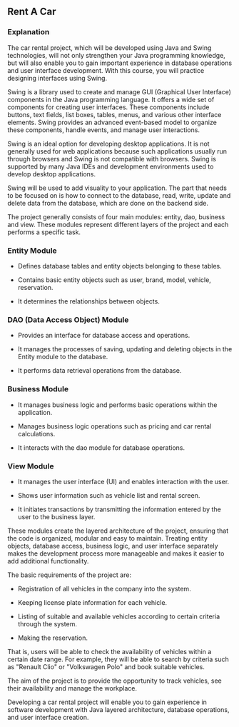 ## Rent A Car
### Explanation
The car rental project, which will be developed using Java and Swing technologies, will not only strengthen your Java programming knowledge, but will also enable you to gain important experience in database operations and user interface development. With this course, you will practice designing interfaces using Swing.

Swing is a library used to create and manage GUI (Graphical User Interface) components in the Java programming language. It offers a wide set of components for creating user interfaces. These components include buttons, text fields, list boxes, tables, menus, and various other interface elements. Swing provides an advanced event-based model to organize these components, handle events, and manage user interactions.

Swing is an ideal option for developing desktop applications. It is not generally used for web applications because such applications usually run through browsers and Swing is not compatible with browsers. Swing is supported by many Java IDEs and development environments used to develop desktop applications.

Swing will be used to add visuality to your application. The part that needs to be focused on is how to connect to the database, read, write, update and delete data from the database, which are done on the backend side.

The project generally consists of four main modules: entity, dao, business and view. These modules represent different layers of the project and each performs a specific task.

### Entity Module
- Defines database tables and entity objects belonging to these tables.

- Contains basic entity objects such as user, brand, model, vehicle, reservation.

- It determines the relationships between objects.

### DAO (Data Access Object) Module
- Provides an interface for database access and operations.

- It manages the processes of saving, updating and deleting objects in the Entity module to the database.

- It performs data retrieval operations from the database.

### Business Module
- It manages business logic and performs basic operations within the application. 

- Manages business logic operations such as pricing and car rental calculations.

- It interacts with the dao module for database operations.

### View Module
- It manages the user interface (UI) and enables interaction with the user.

- Shows user information such as vehicle list and rental screen.

- It initiates transactions by transmitting the information entered by the user to the business layer.

These modules create the layered architecture of the project, ensuring that the code is organized, modular and easy to maintain. Treating entity objects, database access, business logic, and user interface separately makes the development process more manageable and makes it easier to add additional functionality.

The basic requirements of the project are:

- Registration of all vehicles in the company into the system.

- Keeping license plate information for each vehicle.

- Listing of suitable and available vehicles according to certain criteria through the system.

- Making the reservation.

That is, users will be able to check the availability of vehicles within a certain date range. For example, they will be able to search by criteria such as "Renault Clio" or "Volkswagen Polo" and book suitable vehicles.

The aim of the project is to provide the opportunity to track vehicles, see their availability and manage the workplace.

Developing a car rental project will enable you to gain experience in software development with Java layered architecture, database operations, and user interface creation.
